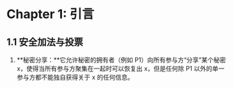 # Chapter 1: 引言
## 1.1 安全加法与投票
1. **秘密分享：**它允许秘密的拥有者（例如 P1）向所有参与方“分享”某个秘密 x，使得当所有参与方聚集在一起时可以恢复出 x，但是任何除 P1 以外的单一参与方都不能独自获得关于 x 的任何信息。
